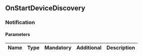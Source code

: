 ## OnStartDeviceDiscovery

### Notification
#### Parameters
|Name|Type|Mandatory|Additional|Description|
|:---|:---|:--------|:---------|:----------|
